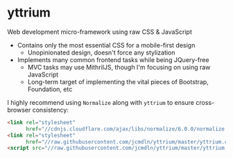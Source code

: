 # yttrium
Web development micro-framework using raw CSS & JavaScript

- Contains only the most essential CSS for a mobile-first design
  - Unopinionated design, doesn't force any stylization
- Implements many common frontend tasks while being JQuery-free
  - MVC tasks may use MithrilJS, though I'm focusing on using raw JavaScript
  - Long-term target of implementing the vital pieces of Bootstrap, Foundation, etc

I highly recommend using ```Normalize``` along with ```yttrium``` to ensure cross-browser consistency:

```HTML
<link rel="stylesheet"
      href="//cdnjs.cloudflare.com/ajax/libs/normalize/6.0.0/normalize.min.css">
<link rel="stylesheet"
      href="//raw.githubusercontent.com/jcmdln/yttrium/master/yttrium.css">
<script src="//raw.githubusercontent.com/jcmdln/yttrium/master/yttrium.js"></script>
```
